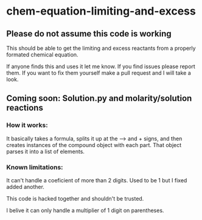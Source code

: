 # chem-equation-limiting-and-excess

## Please do not assume this code is working

This should be able to get the limiting and excess reactants from a properly formated chemical equation. 

If anyone finds this and uses it let me know. If you find issues please report them. If you want to fix them yourself make a pull request and I will take a look. 
## Coming soon: Solution.py and molarity/solution reactions

### How it works:

It basically takes a formula, splits it up at the --> and + signs, and then creates instances of the compound object with each part. That object parses it into a list of elements. 

### Known limitations:

It can't handle a coeficient of more than 2 digits. Used to be 1 but I fixed added another. 

This code is hacked together and shouldn't be trusted. 

I belive it can only handle a multiplier of 1 digit on parentheses. 
